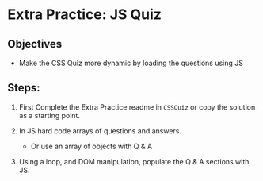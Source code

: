# Extra Practice: JS Quiz

## Objectives
* Make the CSS Quiz more dynamic by loading the questions using JS

## Steps:
1. First Complete the Extra Practice readme in `CSSQuiz`  or copy the solution as a starting point.

1. In JS hard code arrays of questions and answers.
    * Or use an array of objects with Q & A

1. Using a loop, and DOM manipulation, populate the Q & A sections with JS.

